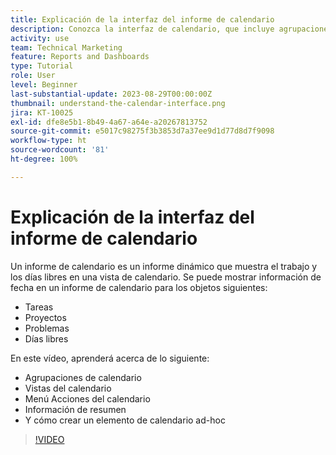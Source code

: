 ```yaml
---
title: Explicación de la interfaz del informe de calendario
description: Conozca la interfaz de calendario, que incluye agrupaciones de calendario, vistas y acciones.
activity: use
team: Technical Marketing
feature: Reports and Dashboards
type: Tutorial
role: User
level: Beginner
last-substantial-update: 2023-08-29T00:00:00Z
thumbnail: understand-the-calendar-interface.png
jira: KT-10025
exl-id: dfe8e5b1-8b49-4a67-a64e-a20267813752
source-git-commit: e5017c98275f3b3853d7a37ee9d1d77d8d7f9098
workflow-type: ht
source-wordcount: '81'
ht-degree: 100%

---
```


# Explicación de la interfaz del informe de calendario

Un informe de calendario es un informe dinámico que muestra el trabajo y los días libres en una vista de calendario. Se puede mostrar información de fecha en un informe de calendario para los objetos siguientes:

* Tareas
* Proyectos
* Problemas
* Días libres

En este vídeo, aprenderá acerca de lo siguiente:

* Agrupaciones de calendario
* Vistas del calendario
* Menú Acciones del calendario
* Información de resumen
* Y cómo crear un elemento de calendario ad-hoc

>[!VIDEO](https://video.tv.adobe.com/v/3423318/?quality=12&learn=on)
